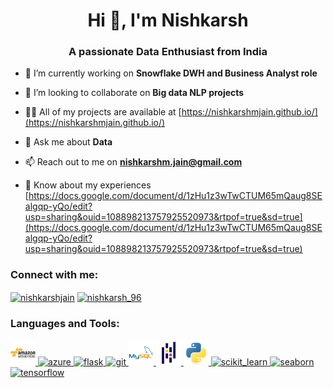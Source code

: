<h1 align="center">Hi 👋, I'm Nishkarsh</h1>
<h3 align="center">A passionate Data Enthusiast from India</h3>

- 🔭 I’m currently working on **Snowflake DWH and Business Analyst role**

- 👯 I’m looking to collaborate on **Big data NLP projects**

- 👨‍💻 All of my projects are available at [https://nishkarshmjain.github.io/](https://nishkarshmjain.github.io/)

- 💬 Ask me about **Data**

- 📫 Reach out to me on **nishkarshm.jain@gmail.com**

- 📄 Know about my experiences [https://docs.google.com/document/d/1zHu1z3wTwCTUM65mQaug8SEalgqp-yQo/edit?usp=sharing&ouid=108898213757925520973&rtpof=true&sd=true](https://docs.google.com/document/d/1zHu1z3wTwCTUM65mQaug8SEalgqp-yQo/edit?usp=sharing&ouid=108898213757925520973&rtpof=true&sd=true)

<h3 align="left">Connect with me:</h3>
<p align="left">
<a href="https://linkedin.com/in/nishkarshjain" target="blank"><img align="center" src="https://raw.githubusercontent.com/rahuldkjain/github-profile-readme-generator/master/src/images/icons/Social/linked-in-alt.svg" alt="nishkarshjain" height="30" width="40" /></a>
<a href="https://instagram.com/nishkarsh_96" target="blank"><img align="center" src="https://raw.githubusercontent.com/rahuldkjain/github-profile-readme-generator/master/src/images/icons/Social/instagram.svg" alt="nishkarsh_96" height="30" width="40" /></a>
</p>

<h3 align="left">Languages and Tools:</h3>
<p align="left"> <a href="https://aws.amazon.com" target="_blank" rel="noreferrer"> <img src="https://raw.githubusercontent.com/devicons/devicon/master/icons/amazonwebservices/amazonwebservices-original-wordmark.svg" alt="aws" width="40" height="40"/> </a> <a href="https://azure.microsoft.com/en-in/" target="_blank" rel="noreferrer"> <img src="https://www.vectorlogo.zone/logos/microsoft_azure/microsoft_azure-icon.svg" alt="azure" width="40" height="40"/> </a> <a href="https://flask.palletsprojects.com/" target="_blank" rel="noreferrer"> <img src="https://www.vectorlogo.zone/logos/pocoo_flask/pocoo_flask-icon.svg" alt="flask" width="40" height="40"/> </a> <a href="https://git-scm.com/" target="_blank" rel="noreferrer"> <img src="https://www.vectorlogo.zone/logos/git-scm/git-scm-icon.svg" alt="git" width="40" height="40"/> </a> <a href="https://www.mysql.com/" target="_blank" rel="noreferrer"> <img src="https://raw.githubusercontent.com/devicons/devicon/master/icons/mysql/mysql-original-wordmark.svg" alt="mysql" width="40" height="40"/> </a> <a href="https://pandas.pydata.org/" target="_blank" rel="noreferrer"> <img src="https://raw.githubusercontent.com/devicons/devicon/2ae2a900d2f041da66e950e4d48052658d850630/icons/pandas/pandas-original.svg" alt="pandas" width="40" height="40"/> </a> <a href="https://www.python.org" target="_blank" rel="noreferrer"> <img src="https://raw.githubusercontent.com/devicons/devicon/master/icons/python/python-original.svg" alt="python" width="40" height="40"/> </a> <a href="https://scikit-learn.org/" target="_blank" rel="noreferrer"> <img src="https://upload.wikimedia.org/wikipedia/commons/0/05/Scikit_learn_logo_small.svg" alt="scikit_learn" width="40" height="40"/> </a> <a href="https://seaborn.pydata.org/" target="_blank" rel="noreferrer"> <img src="https://seaborn.pydata.org/_images/logo-mark-lightbg.svg" alt="seaborn" width="40" height="40"/> </a> <a href="https://www.tensorflow.org" target="_blank" rel="noreferrer"> <img src="https://www.vectorlogo.zone/logos/tensorflow/tensorflow-icon.svg" alt="tensorflow" width="40" height="40"/> </a> </p>

